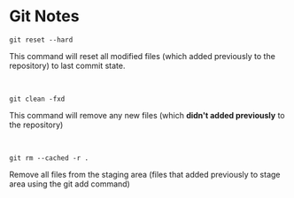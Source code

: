 # Git Notes

```
git reset --hard
```
This command will reset all modified files (which added previously to the repository) to last commit state.

<br/>

```
git clean -fxd
```
This command will remove any new files (which **didn't added previously** to the repository)

<br />

```
git rm --cached -r .
```
Remove all files from the staging area (files that added previously to stage area using the git add command)
